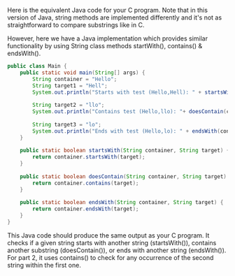 Here is the equivalent Java code for your C program. Note that in this version of Java, string methods are implemented differently and it's not as straightforward to compare substrings like in C.

However, here we have a Java implementation which provides similar functionality by using String class methods startWith(), contains() & endsWith(). 

```java
public class Main {
    public static void main(String[] args) {
        String container = "Hello";
        String target1 = "Hell";
        System.out.println("Starts with test (Hello,Hell): " + startsWith(container,target1));
        
        String target2 = "llo";
        System.out.println("Contains test (Hello,llo): "+ doesContain(container,target2));
            
        String target3 = "lo";
        System.out.println("Ends with test (Hello,lo): " + endsWith(container,target3));   
    }
    
    public static boolean startsWith(String container, String target) {
        return container.startsWith(target);        
    }  
      
    public static boolean doesContain(String container, String target) {
        return container.contains(target);        
    } 
    
    public static boolean endsWith(String container, String target) {
        return container.endsWith(target);        
    }     
}
```  
This Java code should produce the same output as your C program. It checks if a given string starts with another string (startsWith()), contains another substring (doesContain()), or ends with another string (endsWith()). For part 2, it uses contains() to check for any occurrence of the second string within the first one.

